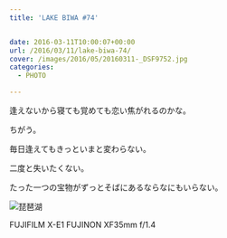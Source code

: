 ```yaml
---
title: 'LAKE BIWA #74'


date: 2016-03-11T10:00:07+00:00
url: /2016/03/11/lake-biwa-74/
cover: /images/2016/05/20160311-_DSF9752.jpg
categories:
  - PHOTO

---
```

<!--more-->
逢えないから寝ても覚めても恋い焦がれるのかな。

ちがう。

毎日逢えてもきっといまと変わらない。

二度と失いたくない。

たった一つの宝物がずっとそばにあるならなにもいらない。

![琵琶湖](/images/2016/05/20160311-_DSF9754.jpg "琵琶湖")

FUJIFILM X-E1 FUJINON XF35mm f/1.4
